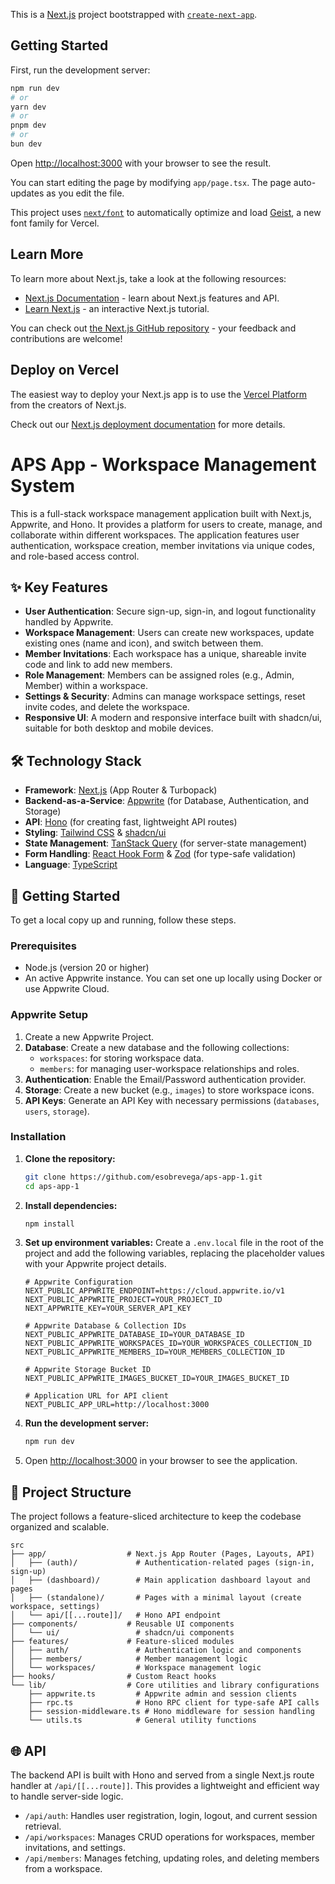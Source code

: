 This is a [Next.js](https://nextjs.org) project bootstrapped with [`create-next-app`](https://nextjs.org/docs/app/api-reference/cli/create-next-app).

## Getting Started

First, run the development server:

```bash
npm run dev
# or
yarn dev
# or
pnpm dev
# or
bun dev
```

Open [http://localhost:3000](http://localhost:3000) with your browser to see the result.

You can start editing the page by modifying `app/page.tsx`. The page auto-updates as you edit the file.

This project uses [`next/font`](https://nextjs.org/docs/app/building-your-application/optimizing/fonts) to automatically optimize and load [Geist](https://vercel.com/font), a new font family for Vercel.

## Learn More

To learn more about Next.js, take a look at the following resources:

- [Next.js Documentation](https://nextjs.org/docs) - learn about Next.js features and API.
- [Learn Next.js](https://nextjs.org/learn) - an interactive Next.js tutorial.

You can check out [the Next.js GitHub repository](https://github.com/vercel/next.js) - your feedback and contributions are welcome!

## Deploy on Vercel

The easiest way to deploy your Next.js app is to use the [Vercel Platform](https://vercel.com/new?utm_medium=default-template&filter=next.js&utm_source=create-next-app&utm_campaign=create-next-app-readme) from the creators of Next.js.

Check out our [Next.js deployment documentation](https://nextjs.org/docs/app/building-your-application/deploying) for more details.

# APS App - Workspace Management System

This is a full-stack workspace management application built with Next.js, Appwrite, and Hono. It provides a platform for users to create, manage, and collaborate within different workspaces. The application features user authentication, workspace creation, member invitations via unique codes, and role-based access control.

## ✨ Key Features

-   **User Authentication**: Secure sign-up, sign-in, and logout functionality handled by Appwrite.
-   **Workspace Management**: Users can create new workspaces, update existing ones (name and icon), and switch between them.
-   **Member Invitations**: Each workspace has a unique, shareable invite code and link to add new members.
-   **Role Management**: Members can be assigned roles (e.g., Admin, Member) within a workspace.
-   **Settings & Security**: Admins can manage workspace settings, reset invite codes, and delete the workspace.
-   **Responsive UI**: A modern and responsive interface built with shadcn/ui, suitable for both desktop and mobile devices.

## 🛠️ Technology Stack

-   **Framework**: [Next.js](https://nextjs.org/) (App Router & Turbopack)
-   **Backend-as-a-Service**: [Appwrite](https://appwrite.io/) (for Database, Authentication, and Storage)
-   **API**: [Hono](https://hono.dev/) (for creating fast, lightweight API routes)
-   **Styling**: [Tailwind CSS](https://tailwindcss.com/) & [shadcn/ui](https://ui.shadcn.com/)
-   **State Management**: [TanStack Query](https://tanstack.com/query/latest) (for server-state management)
-   **Form Handling**: [React Hook Form](https://react-hook-form.com/) & [Zod](https://zod.dev/) (for type-safe validation)
-   **Language**: [TypeScript](https://www.typescriptlang.org/)

## 🚀 Getting Started

To get a local copy up and running, follow these steps.

### Prerequisites

-   Node.js (version 20 or higher)
-   An active Appwrite instance. You can set one up locally using Docker or use Appwrite Cloud.

### Appwrite Setup

1.  Create a new Appwrite Project.
2.  **Database**: Create a new database and the following collections:
    -   `workspaces`: for storing workspace data.
    -   `members`: for managing user-workspace relationships and roles.
3.  **Authentication**: Enable the Email/Password authentication provider.
4.  **Storage**: Create a new bucket (e.g., `images`) to store workspace icons.
5.  **API Keys**: Generate an API Key with necessary permissions (`databases`, `users`, `storage`).

### Installation

1.  **Clone the repository:**
    ```bash
    git clone https://github.com/esobrevega/aps-app-1.git
    cd aps-app-1
    ```

2.  **Install dependencies:**
    ```bash
    npm install
    ```

3.  **Set up environment variables:**
    Create a `.env.local` file in the root of the project and add the following variables, replacing the placeholder values with your Appwrite project details.

    ```env
    # Appwrite Configuration
    NEXT_PUBLIC_APPWRITE_ENDPOINT=https://cloud.appwrite.io/v1
    NEXT_PUBLIC_APPWRITE_PROJECT=YOUR_PROJECT_ID
    NEXT_APPWRITE_KEY=YOUR_SERVER_API_KEY

    # Appwrite Database & Collection IDs
    NEXT_PUBLIC_APPWRITE_DATABASE_ID=YOUR_DATABASE_ID
    NEXT_PUBLIC_APPWRITE_WORKSPACES_ID=YOUR_WORKSPACES_COLLECTION_ID
    NEXT_PUBLIC_APPWRITE_MEMBERS_ID=YOUR_MEMBERS_COLLECTION_ID

    # Appwrite Storage Bucket ID
    NEXT_PUBLIC_APPWRITE_IMAGES_BUCKET_ID=YOUR_IMAGES_BUCKET_ID

    # Application URL for API client
    NEXT_PUBLIC_APP_URL=http://localhost:3000
    ```

4.  **Run the development server:**
    ```bash
    npm run dev
    ```

5.  Open [http://localhost:3000](http://localhost:3000) in your browser to see the application.

## 📂 Project Structure

The project follows a feature-sliced architecture to keep the codebase organized and scalable.

```
src
├── app/                  # Next.js App Router (Pages, Layouts, API)
│   ├── (auth)/             # Authentication-related pages (sign-in, sign-up)
│   ├── (dashboard)/        # Main application dashboard layout and pages
│   ├── (standalone)/       # Pages with a minimal layout (create workspace, settings)
│   └── api/[[...route]]/   # Hono API endpoint
├── components/           # Reusable UI components
│   └── ui/                 # shadcn/ui components
├── features/             # Feature-sliced modules
│   ├── auth/               # Authentication logic and components
│   ├── members/            # Member management logic
│   └── workspaces/         # Workspace management logic
├── hooks/                # Custom React hooks
└── lib/                  # Core utilities and library configurations
    ├── appwrite.ts         # Appwrite admin and session clients
    ├── rpc.ts              # Hono RPC client for type-safe API calls
    ├── session-middleware.ts # Hono middleware for session handling
    └── utils.ts            # General utility functions
```

## 🌐 API

The backend API is built with Hono and served from a single Next.js route handler at `/api/[[...route]]`. This provides a lightweight and efficient way to handle server-side logic.

-   `/api/auth`: Handles user registration, login, logout, and current session retrieval.
-   `/api/workspaces`: Manages CRUD operations for workspaces, member invitations, and settings.
-   `/api/members`: Manages fetching, updating roles, and deleting members from a workspace.
